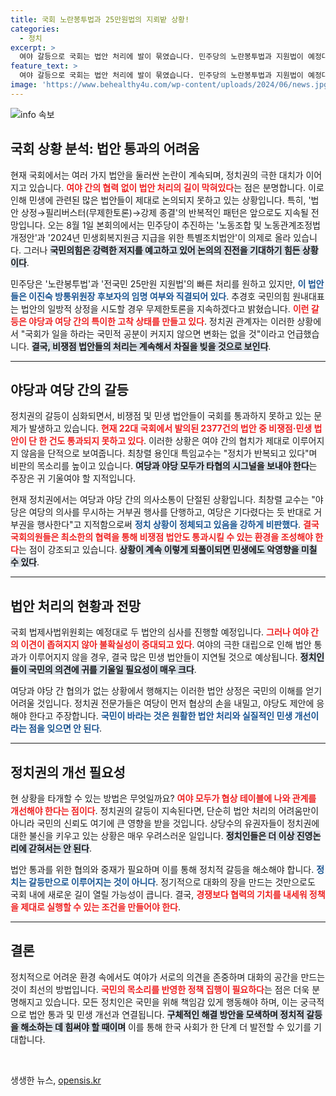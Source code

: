 ```yaml
---
title: 국회 노란봉투법과 25만원법의 지뢰밭 상황!
categories:
  - 정치
excerpt: >
  여야 갈등으로 국회는 법안 처리에 발이 묶였습니다. 민주당의 노란봉투법과 지원법이 예정대로 처리될지 미지수이며, 반복되는 필리버스터가 진전을 저해하고 있습니다. 국회는 과연 기능을 회복할 수 있을까요?
feature_text: >
  여야 갈등으로 국회는 법안 처리에 발이 묶였습니다. 민주당의 노란봉투법과 지원법이 예정대로 처리될지 미지수이며, 반복되는 필리버스터가 진전을 저해하고 있습니다. 국회는 과연 기능을 회복할 수 있을까요?
image: 'https://www.behealthy4u.com/wp-content/uploads/2024/06/news.jpg'
---
```


<p><img src="https://www.behealthy4u.com/wp-content/uploads/2024/06/news.jpg" alt="info 속보" /></p>

<h2 data-ke-size="size26">국회 상황 분석: 법안 통과의 어려움</h2>

<p data-ke-size="size16">현재 국회에서는 여러 가지 법안을 둘러싼 논란이 계속되며, 정치권의 극한 대치가 이어지고 있습니다. <b><span style="color: #ee2323;">여야 간의 협력 없이 법안 처리의 길이 막혀있다</span></b>는 점은 분명합니다. 이로 인해 민생에 관련된 많은 법안들이 제대로 논의되지 못하고 있는 상황입니다. 특히, '법안 상정→필리버스터(무제한토론)→강제 종결'의 반복적인 패턴은 앞으로도 지속될 전망입니다. 오는 8월 1일 본회의에서는 민주당이 추진하는 '노동조합 및 노동관계조정법 개정안'과 '2024년 민생회복지원금 지급을 위한 특별조치법안'이 의제로 올라 있습니다. 그러나 <b><span style="background-color: #21538527;">국민의힘은 강력한 저지를 예고하고 있어 논의의 진전을 기대하기 힘든 상황이다</span></b>.</p>

<p data-ke-size="size16">민주당은 '노란봉투법'과 '전국민 25만원 지원법'의 빠른 처리를 원하고 있지만, <b><span style="color: #1a5490;">이 법안들은 이진숙 방통위원장 후보자의 임명 여부와 직결되어 있다</span></b>. 추경호 국민의힘 원내대표는 법안의 일방적 상정을 시도할 경우 무제한토론을 지속하겠다고 밝혔습니다. <b><span style="color: #ee2323;">이런 갈등은 야당과 여당 간의 특이한 고착 상태를 만들고 있다</span></b>. 정치권 관계자는 이러한 상황에서 "국회가 일을 하라는 국민적 공분이 커지지 않으면 변화는 없을 것"이라고 언급했습니다. <b><span style="background-color: #21538527;">결국, 비쟁점 법안들의 처리는 계속해서 차질을 빚을 것으로 보인다</span></b>.</p>

<hr>

<h2 data-ke-size="size26">야당과 여당 간의 갈등</h2>

<p data-ke-size="size16">정치권의 갈등이 심화되면서, 비쟁점 및 민생 법안들이 국회를 통과하지 못하고 있는 문제가 발생하고 있습니다. <b><span style="color: #ee2323;">현재 22대 국회에서 발의된 2377건의 법안 중 비쟁점·민생 법안이 단 한 건도 통과되지 못하고 있다</span></b>. 이러한 상황은 여야 간의 협치가 제대로 이루어지지 않음을 단적으로 보여줍니다. 최창렬 용인대 특임교수는 "정치가 반복되고 있다"며 비판의 목소리를 높이고 있습니다. <b><span style="background-color: #21538527;">여당과 야당 모두가 타협의 시그널을 보내야 한다</span></b>는 주장은 귀 기울여야 할 지적입니다.</p>

<p data-ke-size="size16">현재 정치권에서는 여당과 야당 간의 의사소통이 단절된 상황입니다. 최창렬 교수는 "야당은 여당의 의사를 무시하는 거부권 행사를 단행하고, 여당은 기다렸다는 듯 반대로 거부권을 행사한다"고 지적함으로써 <b><span style="color: #1a5490;">정치 상황이 정체되고 있음을 강하게 비판했다</span></b>. <b><span style="color: #ee2323;">결국 국회의원들은 최소한의 협력을 통해 비쟁점 법안도 통과시킬 수 있는 환경을 조성해야 한다</span></b>는 점이 강조되고 있습니다. <b><span style="background-color: #21538527;">상황이 계속 이렇게 되풀이되면 민생에도 악영향을 미칠 수 있다</span></b>.</p>

<hr>

<h2 data-ke-size="size26">법안 처리의 현황과 전망</h2>

<p data-ke-size="size16">국회 법제사법위원회는 예정대로 두 법안의 심사를 진행할 예정입니다. <b><span style="color: #ee2323;">그러나 여야 간의 이견이 좁혀지지 않아 불확실성이 증대되고 있다</span></b>. 여야의 극한 대립으로 인해 법안 통과가 이루어지지 않을 경우, 결국 많은 민생 법안들이 지연될 것으로 예상됩니다. <b><span style="background-color: #21538527;">정치인들이 국민의 의견에 귀를 기울일 필요성이 매우 크다</span></b>.</p>

<p data-ke-size="size16">여당과 야당 간 협의가 없는 상황에서 행해지는 이러한 법안 상정은 국민의 이해를 얻기 어려울 것입니다. 정치권 전문가들은 여당이 먼저 협상의 손을 내밀고, 야당도 제안에 응해야 한다고 주장합니다. <b><span style="color: #1a5490;">국민이 바라는 것은 원활한 법안 처리와 실질적인 민생 개선이라는 점을 잊으면 안 된다</span></b>.</p>

<hr>

<h2 data-ke-size="size26">정치권의 개선 필요성</h2>

<p data-ke-size="size16">현 상황을 타개할 수 있는 방법은 무엇일까요? <b><span style="color: #ee2323;">여야 모두가 협상 테이블에 나와 관계를 개선해야 한다는 점이다</span></b>. 정치권의 갈등이 지속된다면, 단순히 법안 처리의 어려움만이 아니라 국민의 신뢰도 여기에 큰 영향을 받을 것입니다. 상당수의 유권자들이 정치권에 대한 불신을 키우고 있는 상황은 매우 우려스러운 일입니다. <b><span style="background-color: #21538527;">정치인들은 더 이상 진영논리에 갇혀서는 안 된다</span></b>.</p>

<p data-ke-size="size16">법안 통과를 위한 협의와 중재가 필요하며 이를 통해 정치적 갈등을 해소해야 합니다. <b><span style="color: #1a5490;">정치는 갈등만으로 이루어지는 것이 아니다</span></b>. 정기적으로 대화의 장을 만드는 것만으로도 국회 내에 새로운 길이 열릴 가능성이 큽니다. 결국, <b><span style="color: #ee2323;">경쟁보다 협력의 기치를 내세워 정책을 제대로 실행할 수 있는 조건을 만들어야 한다</span></b>.</p>

<hr>

<h2 data-ke-size="size26">결론</h2>

<p data-ke-size="size16">정치적으로 어려운 환경 속에서도 여야가 서로의 의견을 존중하며 대화의 공간을 만드는 것이 최선의 방법입니다. <b><span style="color: #ee2323;">국민의 목소리를 반영한 정책 집행이 필요하다</span></b>는 점은 더욱 분명해지고 있습니다. 모든 정치인은 국민을 위해 책임감 있게 행동해야 하며, 이는 궁극적으로 법안 통과 및 민생 개선과 연결됩니다. <b><span style="background-color: #21538527;">구체적인 해결 방안을 모색하며 정치적 갈등을 해소하는 데 힘써야 할 때이며</span></b> 이를 통해 한국 사회가 한 단계 더 발전할 수 있기를 기대합니다.</p>

<p data-ke-size="size16">&nbsp;</p>
생생한 뉴스, <a href="https://opensis.kr" rel="dofollow">opensis.kr</a>


